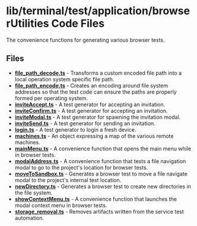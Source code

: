 # lib/terminal/test/application/browserUtilities Code Files
The convenience functions for generating various browser tests.

## Files
<!-- Do not edit below this line.  Contents dynamically populated. -->

* **[file_path_decode.ts](file_path_decode.ts)** - Transforms a custom encoded file path into a local operation system specific file path.
* **[file_path_encode.ts](file_path_encode.ts)** - Creates an encoding around file system addresses so that the test code can ensure the paths are properly formed per operating system.
* **[inviteAccept.ts](inviteAccept.ts)**         - A test generator for accepting an invitation.
* **[inviteConfirm.ts](inviteConfirm.ts)**       - A test generator for accepting an invitation.
* **[inviteModal.ts](inviteModal.ts)**           - A test generator for spawning the invitation modal.
* **[inviteSend.ts](inviteSend.ts)**             - A test generator for sending an invitation.
* **[login.ts](login.ts)**                       - A test generator to login a fresh device.
* **[machines.ts](machines.ts)**                 - An object expressing a map of the various remote machines.
* **[mainMenu.ts](mainMenu.ts)**                 - A convenience function that opens the main menu while in browser tests.
* **[modalAddress.ts](modalAddress.ts)**         - A convenience function that tests a file navigation modal to go to the project's location for browser tests.
* **[moveToSandbox.ts](moveToSandbox.ts)**       - Generates a browser test to move a file navigate modal to the project's internal test location.
* **[newDirectory.ts](newDirectory.ts)**         - Generates a browser test to create new directories in the file system.
* **[showContextMenu.ts](showContextMenu.ts)**   - A convenience function that launches the modal context menu in browser tests.
* **[storage_removal.ts](storage_removal.ts)**   - Removes artifacts written from the service test automation.